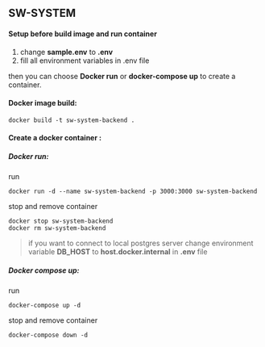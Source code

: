 ## SW-SYSTEM

#### Setup before build image and run container

1. change **sample.env** to **.env**
2. fill all environment variables in .env file

then you can choose **Docker run** or **docker-compose up** to create a container.

#### Docker image build:

```shell
docker build -t sw-system-backend .
```

#### Create a docker container :

##### Docker run:

run

```shell
docker run -d --name sw-system-backend -p 3000:3000 sw-system-backend
```

stop and remove container

```shell
docker stop sw-system-backend
docker rm sw-system-backend
```

> if you want to connect to local postgres server change environment variable **DB_HOST** to **host.docker.internal** in **.env** file

##### Docker compose up:

run

```shell
docker-compose up -d
```

stop and remove container

```shell
docker-compose down -d
```
